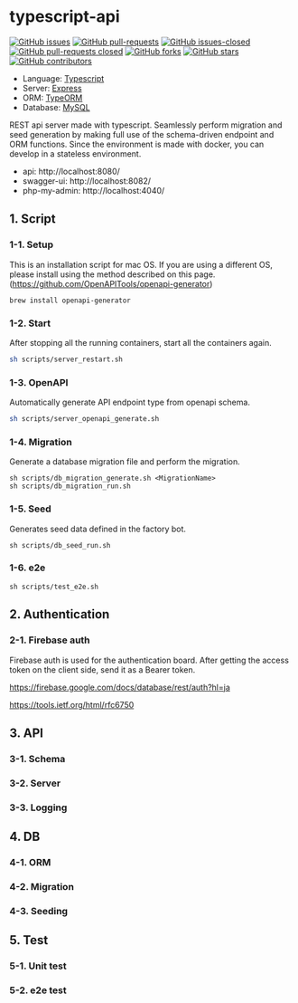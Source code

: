 # typescript-api

[![GitHub issues](https://img.shields.io/github/issues/gitackt/typescript-api?color=%236971ce)](https://github.com/gitackt/typescript-api/issues)
[![GitHub pull-requests](https://img.shields.io/github/issues-pr/gitackt/typescript-api?color=%236971ce)](https://github.com/gitackt/typescript-api/issues)
[![GitHub issues-closed](https://img.shields.io/github/issues-closed/gitackt/typescript-api?color=%23ce6990)](https://github.com/gitackt/typescript-api/issues)
[![GitHub pull-requests closed](https://img.shields.io/github/issues-pr-closed/gitackt/typescript-api?color=%23ce6990)](https://github.com/gitackt/typescript-api/issues)
[![GitHub forks](https://img.shields.io/github/forks/gitackt/typescript-api?color=%2369cebf)](https://github.com/gitackt/typescript-api/network)
[![GitHub stars](https://img.shields.io/github/stars/gitackt/typescript-api?color=%2369cebf)](https://github.com/gitackt/typescript-api/stargazers)
[![GitHub contributors](https://img.shields.io/github/contributors/gitackt/typescript-api?color=%2369cebf)](https://github.com/gitackt/typescript-api/stargazers)

- Language: [Typescript](https://www.typescriptlang.org/ "Typescript")
- Server: [Express](https://expressjs.com/ja/ "Express")
- ORM: [TypeORM](https://typeorm.io/#/ "TypeORM")
- Database: [MySQL](https://www.mysql.com/jp/ "MySQL")

REST api server made with typescript. Seamlessly perform migration and seed generation by making full use of the schema-driven endpoint and ORM functions. Since the environment is made with docker, you can develop in a stateless environment.

- api: http://localhost:8080/
- swagger-ui: http://localhost:8082/
- php-my-admin: http://localhost:4040/

## 1. Script

### 1-1. Setup

This is an installation script for mac OS. If you are using a different OS, please install using the method described on this page. (https://github.com/OpenAPITools/openapi-generator)

```
brew install openapi-generator
```

### 1-2. Start

After stopping all the running containers, start all the containers again.

```sh
sh scripts/server_restart.sh
```

### 1-3. OpenAPI

Automatically generate API endpoint type from openapi schema.

```sh
sh scripts/server_openapi_generate.sh
```

### 1-4. Migration

Generate a database migration file and perform the migration.

```shell
sh scripts/db_migration_generate.sh <MigrationName>
sh scripts/db_migration_run.sh
```

### 1-5. Seed

Generates seed data defined in the factory bot.

```shell
sh scripts/db_seed_run.sh
```

### 1-6. e2e

```shell
sh scripts/test_e2e.sh
```

## 2. Authentication

### 2-1. Firebase auth

Firebase auth is used for the authentication board. After getting the access token on the client side, send it as a Bearer token.

https://firebase.google.com/docs/database/rest/auth?hl=ja

https://tools.ietf.org/html/rfc6750

## 3. API

### 3-1. Schema

### 3-2. Server

### 3-3. Logging

## 4. DB

### 4-1. ORM

### 4-2. Migration

### 4-3. Seeding

## 5. Test

### 5-1. Unit test

### 5-2. e2e test
